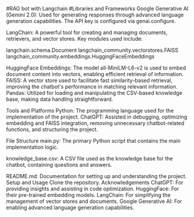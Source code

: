 #RAG bot with Langchain
#Libraries and Frameworks
Google Generative AI (Gemini 2.0): Used for generating responses through advanced language generation capabilities. The API key is configured via genai.configure.

LangChain: A powerful tool for creating and managing documents, retrievers, and vector stores. Key modules used include:

langchain.schema.Document
langchain_community.vectorstores.FAISS
langchain_community.embeddings.HuggingFaceEmbeddings

HuggingFace Embeddings: The model all-MiniLM-L6-v2 is used to embed document content into vectors, enabling efficient retrieval of information.
FAISS: A vector store used to facilitate fast similarity-based retrieval, improving the chatbot's performance in matching relevant information.
Pandas: Utilized for loading and manipulating the CSV-based knowledge base, making data handling straightforward.

Tools and Platforms
Python: The programming language used for the implementation of the project.
ChatGPT: Assisted in debugging, optimizing embedding and FAISS integration, removing unnecessary chatbot-related functions, and structuring the project.

File Structure
main.py: The primary Python script that contains the main implementation logic.

knowledge_base.csv: A CSV file used as the knowledge base for the chatbot, containing questions and answers.

README.md: Documentation for setting up and understanding the project.
Setup and Usage
Clone the repository.
Acknowledgements
ChatGPT: For providing insights and assisting in code optimization.
HuggingFace: For their pre-trained embedding models.
LangChain: For simplifying the management of vector stores and documents.
Google Generative AI: For enabling advanced language generation capabilities.
